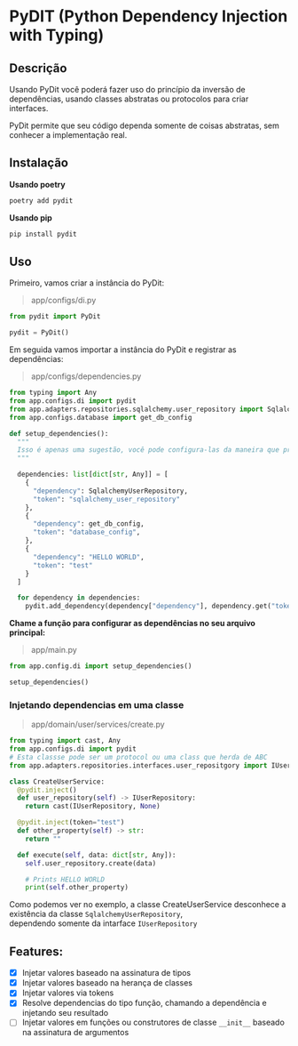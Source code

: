 # PyDIT (Python Dependency Injection with Typing)

## Descrição

Usando PyDit você poderá fazer uso do princípio da inversão de dependências, usando classes abstratas ou protocolos para criar interfaces.

PyDit permite que seu código dependa somente de coisas abstratas, sem conhecer a implementação real.

## Instalação

**Usando poetry**

```zsh
poetry add pydit
```

**Usando pip**

```zsh
pip install pydit
```

## Uso

Primeiro, vamos criar a instância do PyDit:

> app/configs/di.py

```python
from pydit import PyDit

pydit = PyDit()
```

Em seguida vamos importar a instância do PyDit e registrar as dependências:

> app/configs/dependencies.py

```python
from typing import Any
from app.configs.di import pydit
from app.adapters.repositories.sqlalchemy.user_repository import SqlalchemyUserRepository
from app.configs.database import get_db_config

def setup_dependencies():
  """
  Isso é apenas uma sugestão, você pode configura-las da maneira que preferir
  """

  dependencies: list[dict[str, Any]] = [
    {
      "dependency": SqlalchemyUserRepository,
      "token": "sqlalchemy_user_repository"
    },
    {
      "dependency": get_db_config,
      "token": "database_config",
    },
    {
      "dependency": "HELLO WORLD",
      "token": "test"
    }
  ]

  for dependency in dependencies:
    pydit.add_dependency(dependency["dependency"], dependency.get("token"))
```

**Chame a função para configurar as dependências no seu arquivo principal:**

> app/main.py

```python
from app.config.di import setup_dependencies()

setup_dependencies()
```

### Injetando dependencias em uma classe

> app/domain/user/services/create.py

```python
from typing import cast, Any
from app.configs.di import pydit
# Esta classse pode ser um protocol ou uma class que herda de ABC
from app.adapters.repositories.interfaces.user_repositgory import IUserRepository

class CreateUserService:
  @pydit.inject()
  def user_repository(self) -> IUserRepository:
    return cast(IUserRepository, None)

  @pydit.inject(token="test")
  def other_property(self) -> str:
    return ""

  def execute(self, data: dict[str, Any]):
    self.user_repository.create(data)

    # Prints HELLO WORLD
    print(self.other_property)
```

Como podemos ver no exemplo, a classe CreateUserService desconhece a existência da classe `SqlalchemyUserRepository`,<br />
dependendo somente da intarface `IUserRepository`

## Features:

- [x] Injetar valores baseado na assinatura de tipos
- [x] Injetar valores baseado na herança de classes
- [x] Injetar valores via tokens
- [x] Resolve dependencias do tipo função, chamando a dependência e injetando seu resultado
- [ ] Injetar valores em funções ou construtores de classe `__init__` baseado na assinatura de argumentos
